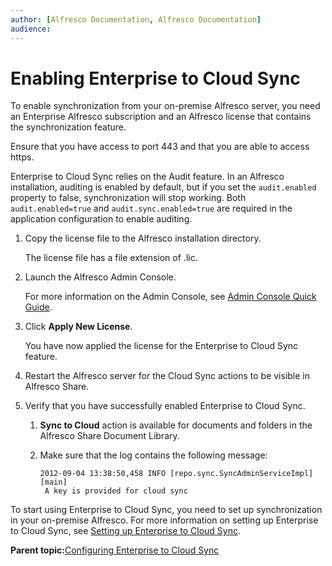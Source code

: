 ```yaml
---
author: [Alfresco Documentation, Alfresco Documentation]
audience: 
---
```


# Enabling Enterprise to Cloud Sync

To enable synchronization from your on-premise Alfresco server, you need an Enterprise Alfresco subscription and an Alfresco license that contains the synchronization feature.

Ensure that you have access to port 443 and that you are able to access https.

Enterprise to Cloud Sync relies on the Audit feature. In an Alfresco installation, auditing is enabled by default, but if you set the `audit.enabled` property to false, synchronization will stop working. Both `audit.enabled=true` and `audit.sync.enabled=true` are required in the application configuration to enable auditing.

1.  Copy the license file to the Alfresco installation directory.

    The license file has a file extension of .lic.

2.  Launch the Alfresco Admin Console.

    For more information on the Admin Console, see [Admin Console Quick Guide](../concepts/at-adminconsole.md).

3.  Click **Apply New License**.

    You have now applied the license for the Enterprise to Cloud Sync feature.

4.  Restart the Alfresco server for the Cloud Sync actions to be visible in Alfresco Share.

5.  Verify that you have successfully enabled Enterprise to Cloud Sync.

    1.  **Sync to Cloud** action is available for documents and folders in the Alfresco Share Document Library.

    2.  Make sure that the log contains the following message:

        ```
        2012-09-04 13:38:50,458 INFO [repo.sync.SyncAdminServiceImpl] [main]
         A key is provided for cloud sync
        ```


To start using Enterprise to Cloud Sync, you need to set up synchronization in your on-premise Alfresco. For more information on setting up Enterprise to Cloud Sync, see [Setting up Enterprise to Cloud Sync](sync-setup.md).

**Parent topic:**[Configuring Enterprise to Cloud Sync](../concepts/cloud-sync-config.md)

